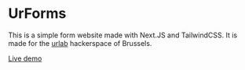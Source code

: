 # UrForms

This is a simple form website made with Next.JS and TailwindCSS. It is made for the [urlab](https://urlab.be) hackerspace of Brussels.

[Live demo](https://form.f2ville.dev)